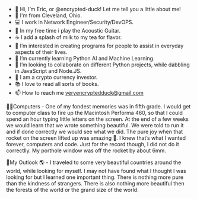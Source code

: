- 👋 Hi, I’m Eric, or @encrypted-duck! Let me tell you a little about me!
- 📍 I'm from Cleveland, Ohio.
- 💻 I work in Network Engineer/Security/DevOPS.
- 🎸 In my free time i play the Acoustic Guitar.
- ☕️ I add a splash of milk to my tea for flavor. 
- 👀 I’m interested in creating programs for people to assist in everyday aspects of their lives.
- 🌱 I’m currently learning Python AI and Machine Learning.
- 💞️ I’m looking to collaborate on different Python projects, while dabbling in JavaScript and Node.JS.
- 🔐 I am a crypto currency investor.
- 📚 I love to read all sorts of books.
- 📫 How to reach me veryencryptedduck@gmail.com

👨‍💻Computers - One of my fondest memories was in fifth grade. I would get to computer class to fire up the Macintosh Performa 460, so that I could spend an hour typing little letters on the screen. At the end of a few weeks we would learn that we wrote something beautiful. We were told to run it and if done correctly we would see what we did. The pure joy when that rocket on the screen lifted up was amazing 🚀. I knew that’s what I wanted forever, computers and code. Just for the record though, I did not do it correctlly. My porthole window was off the rocket by about 6mm. 


🙏My Outlook 🌎 - I traveled to some very beautiful countries around the world, while looking for myself. I may not have found what I thought I was looking for but I learned one important thing. There is nothing more pure than the kindness of strangers. There is also nothing more beautiful then the forests of the world or the grand size of the world.


<!---
encrypted-duck/encrypted-duck is a ✨ special ✨ repository because its `README.md` (this file) appears on your GitHub profile.
You can click the Preview link to take a look at your changes.
--->
